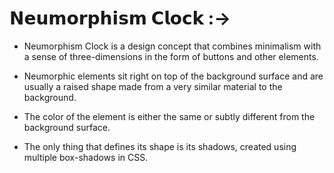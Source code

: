 
# 𝗡𝗲𝘂𝗺𝗼𝗿𝗽𝗵𝗶𝘀𝗺 𝗖𝗹𝗼𝗰𝗸 :->

* Neumorphism Clock is a design concept that combines minimalism with a sense of three-dimensions in the form of buttons and other elements.

* Neumorphic elements sit right on top of the background surface and are usually a raised shape made from a very similar material to the background.

* The color of the element is either the same or subtly different from the background surface. 

* The only thing that defines its shape is its shadows, created using multiple box-shadows in CSS. 
